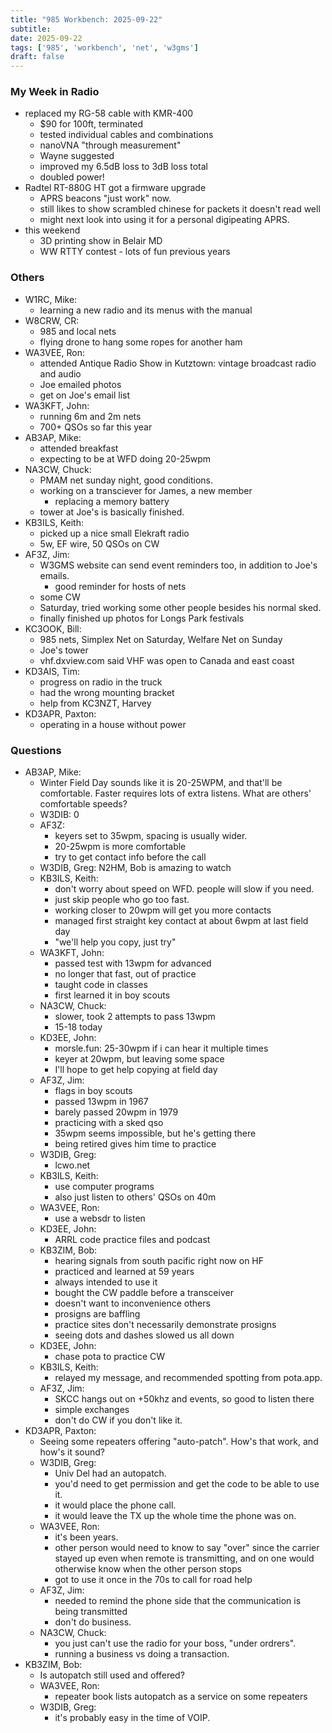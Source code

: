```yaml
---
title: "985 Workbench: 2025-09-22"
subtitle:
date: 2025-09-22
tags: ['985', 'workbench', 'net', 'w3gms']
draft: false
---
```


### My Week in Radio
- replaced my RG-58 cable with KMR-400
  - $90 for 100ft, terminated
  - tested individual cables and combinations
  - nanoVNA "through measurement"
  - Wayne suggested
  - improved my 6.5dB loss to 3dB loss total
  - doubled power!
- Radtel RT-880G HT got a firmware upgrade
  - APRS beacons "just work" now.
  - still likes to show scrambled chinese for packets it doesn't read well
  - might next look into using it for a personal digipeating APRS.
- this weekend
  - 3D printing show in Belair MD
  - WW RTTY contest - lots of fun previous years

### Others
- W1RC, Mike:
  - learning a new radio and its menus with the manual
- W8CRW, CR:
  - 985 and local nets
  - flying drone to hang some ropes for another ham
- WA3VEE, Ron:
  - attended Antique Radio Show in Kutztown:
    vintage broadcast radio and audio
  - Joe emailed photos
  - get on Joe's email list
- WA3KFT, John:
  - running 6m and 2m nets
  - 700+ QSOs so far this year
- AB3AP, Mike:
  - attended breakfast
  - expecting to be at WFD doing 20-25wpm
- NA3CW, Chuck:
  - PMAM net sunday night, good conditions.
  - working on a transciever for James, a new member
    - replacing a memory battery
  - tower at Joe's is basically finished.
- KB3ILS, Keith:
  - picked up a nice small Elekraft radio
  - 5w, EF wire, 50 QSOs on CW
- AF3Z, Jim:
  - W3GMS website can send event reminders too,
    in addition to Joe's emails.
    - good reminder for hosts of nets
  - some CW
  - Saturday, tried working some other people besides his normal sked.
  - finally finished up photos for Longs Park festivals
- KC3OOK, Bill:
  - 985 nets, Simplex Net on Saturday, Welfare Net on Sunday
  - Joe's tower
  - vhf.dxview.com said VHF was open to Canada and east coast
- KD3AIS, Tim:
  - progress on radio in the truck
  - had the wrong mounting bracket
  - help from KC3NZT, Harvey
- KD3APR, Paxton:
  - operating in a house without power

### Questions
- AB3AP, Mike:
  - Winter Field Day sounds like it is 20-25WPM,
    and that'll be comfortable.
    Faster requires lots of extra listens.
    What are others' comfortable speeds?
  - W3DIB: 0
  - AF3Z:
    - keyers set to 35wpm, spacing is usually wider.
    - 20-25wpm is more comfortable
    - try to get contact info before the call
  - W3DIB, Greg: N2HM, Bob is amazing to watch
  - KB3ILS, Keith:
    - don't worry about speed on WFD. people will slow if you need.
    - just skip people who go too fast.
    - working closer to 20wpm will get you more contacts
    - managed first straight key contact at about 6wpm at last field day
    - "we'll help you copy, just try"
  - WA3KFT, John:
    - passed test with 13wpm for advanced
    - no longer that fast, out of practice
    - taught code in classes
    - first learned it in boy scouts
  - NA3CW, Chuck:
    - slower, took 2 attempts to pass 13wpm
    - 15-18 today
  - KD3EE, John:
    - morsle.fun: 25-30wpm if i can hear it multiple times
    - keyer at 20wpm, but leaving some space
    - I'll hope to get help copying at field day
  - AF3Z, Jim:
    - flags in boy scouts
    - passed 13wpm in 1967
    - barely passed 20wpm in 1979
    - practicing with a sked qso
    - 35wpm seems impossible, but he's getting there
    - being retired gives him time to practice
  - W3DIB, Greg:
    - lcwo.net
  - KB3ILS, Keith:
    - use computer programs
    - also just listen to others' QSOs on 40m
  - WA3VEE, Ron:
    - use a websdr to listen
  - KD3EE, John:
    - ARRL code practice files and podcast
  - KB3ZIM, Bob:
    - hearing signals from south pacific right now on HF
    - practiced and learned at 59 years
    - always intended to use it
    - bought the CW paddle before a transceiver
    - doesn't want to inconvenience others
    - prosigns are baffling
    - practice sites don't necessarily demonstrate prosigns
    - seeing dots and dashes slowed us all down
  - KD3EE, John:
    - chase pota to practice CW
  - KB3ILS, Keith:
    - relayed my message, and recommended spotting from pota.app.
  - AF3Z, Jim:
    - SKCC hangs out on +50khz and events, so good to listen there
    - simple exchanges
    - don't do CW if you don't like it.
- KD3APR, Paxton:
  - Seeing some repeaters offering "auto-patch". How's that work,
    and how's it sound?
  - W3DIB, Greg:
    - Univ Del had an autopatch.
    - you'd need to get permission and get the code to be able to use it.
    - it would place the phone call.
    - it would leave the TX up the whole time the phone was on.
  - WA3VEE, Ron:
    - it's been years.
    - other person would need to know to say "over" since the carrier
      stayed up even when remote is transmitting,
      and on one would otherwise know when the other person stops
    - got to use it once in the 70s to call for road help
  - AF3Z, Jim:
    - needed to remind the phone side
      that the communication is being transmitted
    - don't do business.
  - NA3CW, Chuck:
    - you just can't use the radio for your boss, "under ordrers".
    - running a business vs doing a transaction.
- KB3ZIM, Bob:
  - Is autopatch still used and offered?
  - WA3VEE, Ron:
    - repeater book lists autopatch as a service on some repeaters
  - W3DIB, Greg:
    - it's probably easy in the time of VOIP.

<!--more-->
